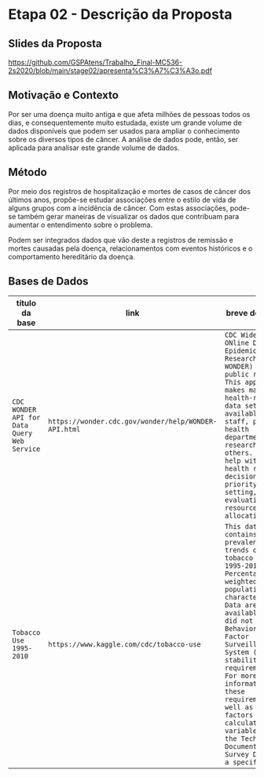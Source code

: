 # Etapa 02 - Descrição da Proposta

## Slides da Proposta

https://github.com/GSPAtens/Trabalho_Final-MC536-2s2020/blob/main/stage02/apresenta%C3%A7%C3%A3o.pdf
## Motivação e Contexto

Por ser uma doença muito antiga e que afeta milhões de pessoas todos os dias, e consequentemente muito estudada, existe um grande volume de dados disponíveis que podem ser usados para ampliar o conhecimento sobre os diversos tipos de câncer. A análise de dados pode, então, ser aplicada para analisar este grande volume de dados.

## Método

Por meio dos registros de hospitalização e mortes de casos de câncer dos últimos anos, propõe-se estudar associações entre o estilo de vida de alguns grupos com a incidência de câncer. Com estas associações, pode-se também gerar maneiras de visualizar os dados que contribuam para aumentar o entendimento sobre o problema.

Podem ser integrados dados que vão deste a registros de remissão e mortes causadas pela doença, relacionamentos com eventos históricos e o comportamento hereditário da doença.
## Bases de Dados

título da base | link | breve descrição
----- | ----- | -----
`CDC WONDER API for Data Query Web Service` | `https://wonder.cdc.gov/wonder/help/WONDER-API.html` | `CDC Wide-ranging ONline Data for Epidemiologic Research (CDC WONDER) is a public resource. This application makes many health-related data sets available to CDC staff, public health departments, researchers, and others. The data help with public health research, decision making, priority setting, program evaluation, and resource allocation.`
`Tobacco Use 1995-2010` | `https://www.kaggle.com/cdc/tobacco-use` | `This dataset contains the prevalence and trends of tobacco use for 1995-2010. Percentages are weighted to population characteristics. Data are not available if it did not meet Behavioral Risk Factor Surveillance System (BRFSS) stability requirements. For more information on these requirements, as well as risk factors and calculated variables, see the Technical Documents and Survey Data for a specific year`
